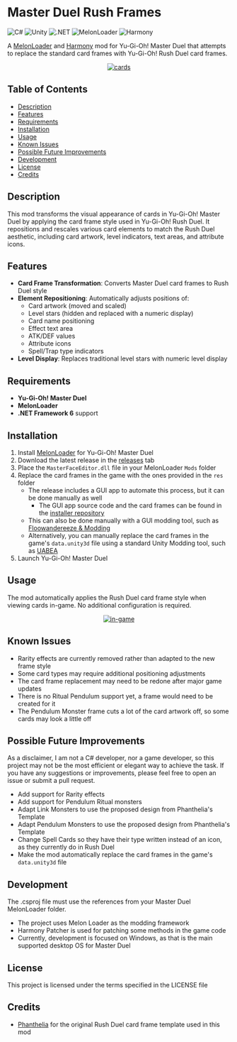 # Master Duel Rush Frames

![C#](https://img.shields.io/badge/C%23-239120?logo=c-sharp&logoColor=white)
![Unity](https://img.shields.io/badge/Unity-100000?logo=unity&logoColor=white)
![.NET](https://img.shields.io/badge/.NET_6-5C2D91?logo=.net&logoColor=white)
![MelonLoader](https://img.shields.io/badge/MelonLoader-4CAF50)
![Harmony](https://img.shields.io/badge/Harmony-FF6B6B)

A [MelonLoader](https://github.com/LavaGang/MelonLoader) and [Harmony](https://github.com/pardeike/Harmony) mod for 
Yu-Gi-Oh! Master Duel that attempts to replace the standard card frames with Yu-Gi-Oh! Rush Duel card frames.

<p align="center">
<a href="https://ibb.co/DfZDSdT4"><img src="https://i.ibb.co/TMsBFydc/cards.jpg" alt="cards" border="0"></a>
</p>

## Table of Contents

- [Description](#description)
- [Features](#features)
- [Requirements](#requirements)
- [Installation](#installation)
- [Usage](#usage)
- [Known Issues](#known-issues)
- [Possible Future Improvements](#possible-future-improvements)
- [Development](#development)
- [License](#license)
- [Credits](#credits)

## Description

This mod transforms the visual appearance of cards in Yu-Gi-Oh! Master Duel by applying the card frame style used in 
Yu-Gi-Oh! Rush Duel. It repositions and rescales various card elements to match the Rush Duel aesthetic, including card artwork, level indicators, text areas, and attribute icons.

## Features

- **Card Frame Transformation**: Converts Master Duel card frames to Rush Duel style
- **Element Repositioning**: Automatically adjusts positions of:
  - Card artwork (moved and scaled)
  - Level stars (hidden and replaced with a numeric display)
  - Card name positioning
  - Effect text area
  - ATK/DEF values
  - Attribute icons
  - Spell/Trap type indicators
- **Level Display**: Replaces traditional level stars with numeric level display

## Requirements

- **Yu-Gi-Oh! Master Duel**
- **MelonLoader**
- **.NET Framework 6** support

## Installation

1. Install [MelonLoader](https://github.com/LavaGang/MelonLoader) for Yu-Gi-Oh! Master Duel
2. Download the latest release in the [releases](https://github.com/Nauder/ygomd-rush-frames/releases) tab
3. Place the `MasterFaceEditor.dll` file in your MelonLoader `Mods` folder
4. Replace the card frames in the game with the ones provided in the `res` folder
    - The release includes a GUI app to automate this process, but it can be done manually as well
      - The GUI app source code and the card frames can be found in the [installer repository](https://github.com/Nauder/ygomd-rush-installer)
    - This can also be done manually with a GUI modding tool, such as [Floowandereeze & Modding](https://github.com/Nauder/floowandereeze-and-modding-qt)
    - Alternatively, you can manually replace the card frames in the game's `data.unity3d` file using a standard Unity Modding tool, such as [UABEA](https://github.com/nesrak1/UABEA)
5. Launch Yu-Gi-Oh! Master Duel

## Usage

The mod automatically applies the Rush Duel card frame style when viewing cards in-game. 
No additional configuration is required.

<p align="center">
<a href="https://ibb.co/TDT72HH0"><img src="https://i.ibb.co/gb7f9DDW/in-game.png" alt="in-game" border="0"></a>
</p>

## Known Issues

- Rarity effects are currently removed rather than adapted to the new frame style
- Some card types may require additional positioning adjustments
- The card frame replacement may need to be redone after major game updates
- There is no Ritual Pendulum support yet, a frame would need to be created for it
- The Pendulum Monster frame cuts a lot of the card artwork off, so some cards may look a little off

## Possible Future Improvements

As a disclaimer, I am not a C# developer, nor a game developer, so this project may not be the most efficient or
elegant way to achieve the task. If you have any suggestions or improvements, please feel free to open an issue
or submit a pull request.

- Add support for Rarity effects
- Add support for Pendulum Ritual monsters
- Adapt Link Monsters to use the proposed design from Phanthelia's Template
- Adapt Pendulum Monsters to use the proposed design from Phanthelia's Template
- Change Spell Cards so they have their type written instead of an icon, as they currently do in Rush Duel
- Make the mod automatically replace the card frames in the game's `data.unity3d` file

## Development

The .csproj file must use the references from your Master Duel MelonLoader folder.

- The project uses Melon Loader as the modding framework
- Harmony Patcher is used for patching some methods in the game code
- Currently, development is focused on Windows, as that is the main supported desktop OS for Master Duel

## License
This project is licensed under the terms specified in the LICENSE file

## Credits

- [Phanthelia](https://www.deviantart.com/phanthelia) for the original Rush Duel card frame template used in this mod